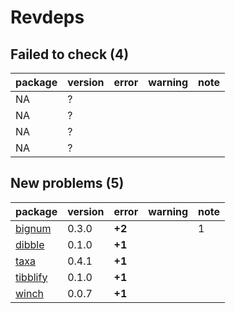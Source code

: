 # Revdeps

## Failed to check (4)

|package |version |error |warning |note |
|:-------|:-------|:-----|:-------|:----|
|NA      |?       |      |        |     |
|NA      |?       |      |        |     |
|NA      |?       |      |        |     |
|NA      |?       |      |        |     |

## New problems (5)

|package                          |version |error  |warning |note |
|:--------------------------------|:-------|:------|:-------|:----|
|[bignum](problems.md#bignum)     |0.3.0   |__+2__ |        |1    |
|[dibble](problems.md#dibble)     |0.1.0   |__+1__ |        |     |
|[taxa](problems.md#taxa)         |0.4.1   |__+1__ |        |     |
|[tibblify](problems.md#tibblify) |0.1.0   |__+1__ |        |     |
|[winch](problems.md#winch)       |0.0.7   |__+1__ |        |     |

